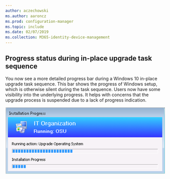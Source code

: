 ```yaml
---
author: aczechowski
ms.author: aaroncz
ms.prod: configuration-manager
ms.topic: include
ms.date: 02/07/2019
ms.collection: M365-identity-device-management
---
```


## <a name="bkmk_ipu"></a> Progress status during in-place upgrade task sequence
<!--3747129-->

You now see a more detailed progress bar during a Windows 10 in-place upgrade task sequence. This bar shows the progress of Windows setup, which is otherwise silent during the task sequence. Users now have some visibility into the underlying progress. It helps with concerns that the upgrade process is suspended due to a lack of progress indication.  

![Example task sequence progress with Windows upgrade progress](../../media/3747129-installation-progress.png)

